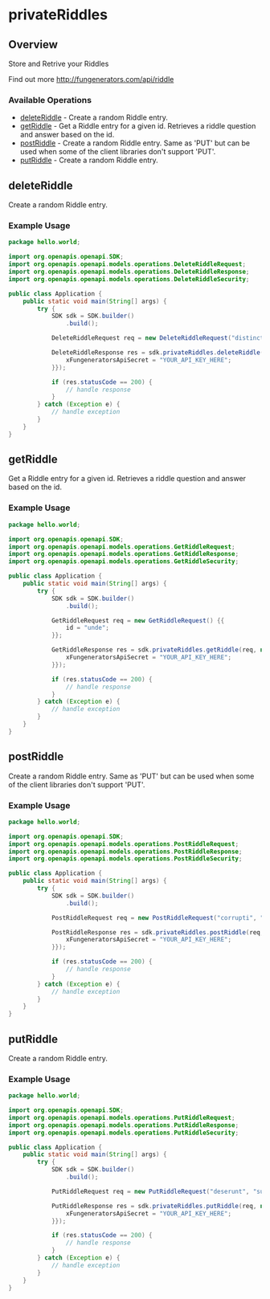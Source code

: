 # privateRiddles

## Overview

Store and Retrive your Riddles

Find out more
<http://fungenerators.com/api/riddle>
### Available Operations

* [deleteRiddle](#deleteriddle) - Create a random Riddle entry.
* [getRiddle](#getriddle) - Get a Riddle entry for a given id. Retrieves a riddle question and answer based on the id.
* [postRiddle](#postriddle) - Create a random Riddle entry. Same as 'PUT' but can be used when some of the client libraries don't support 'PUT'.
* [putRiddle](#putriddle) - Create a random Riddle entry.

## deleteRiddle

Create a random Riddle entry.

### Example Usage

```java
package hello.world;

import org.openapis.openapi.SDK;
import org.openapis.openapi.models.operations.DeleteRiddleRequest;
import org.openapis.openapi.models.operations.DeleteRiddleResponse;
import org.openapis.openapi.models.operations.DeleteRiddleSecurity;

public class Application {
    public static void main(String[] args) {
        try {
            SDK sdk = SDK.builder()
                .build();

            DeleteRiddleRequest req = new DeleteRiddleRequest("distinctio");            

            DeleteRiddleResponse res = sdk.privateRiddles.deleteRiddle(req, new DeleteRiddleSecurity("quibusdam") {{
                xFungeneratorsApiSecret = "YOUR_API_KEY_HERE";
            }});

            if (res.statusCode == 200) {
                // handle response
            }
        } catch (Exception e) {
            // handle exception
        }
    }
}
```

## getRiddle

Get a Riddle entry for a given id. Retrieves a riddle question and answer based on the id.

### Example Usage

```java
package hello.world;

import org.openapis.openapi.SDK;
import org.openapis.openapi.models.operations.GetRiddleRequest;
import org.openapis.openapi.models.operations.GetRiddleResponse;
import org.openapis.openapi.models.operations.GetRiddleSecurity;

public class Application {
    public static void main(String[] args) {
        try {
            SDK sdk = SDK.builder()
                .build();

            GetRiddleRequest req = new GetRiddleRequest() {{
                id = "unde";
            }};            

            GetRiddleResponse res = sdk.privateRiddles.getRiddle(req, new GetRiddleSecurity("nulla") {{
                xFungeneratorsApiSecret = "YOUR_API_KEY_HERE";
            }});

            if (res.statusCode == 200) {
                // handle response
            }
        } catch (Exception e) {
            // handle exception
        }
    }
}
```

## postRiddle

Create a random Riddle entry. Same as 'PUT' but can be used when some of the client libraries don't support 'PUT'.

### Example Usage

```java
package hello.world;

import org.openapis.openapi.SDK;
import org.openapis.openapi.models.operations.PostRiddleRequest;
import org.openapis.openapi.models.operations.PostRiddleResponse;
import org.openapis.openapi.models.operations.PostRiddleSecurity;

public class Application {
    public static void main(String[] args) {
        try {
            SDK sdk = SDK.builder()
                .build();

            PostRiddleRequest req = new PostRiddleRequest("corrupti", "illum", "vel");            

            PostRiddleResponse res = sdk.privateRiddles.postRiddle(req, new PostRiddleSecurity("error") {{
                xFungeneratorsApiSecret = "YOUR_API_KEY_HERE";
            }});

            if (res.statusCode == 200) {
                // handle response
            }
        } catch (Exception e) {
            // handle exception
        }
    }
}
```

## putRiddle

Create a random Riddle entry.

### Example Usage

```java
package hello.world;

import org.openapis.openapi.SDK;
import org.openapis.openapi.models.operations.PutRiddleRequest;
import org.openapis.openapi.models.operations.PutRiddleResponse;
import org.openapis.openapi.models.operations.PutRiddleSecurity;

public class Application {
    public static void main(String[] args) {
        try {
            SDK sdk = SDK.builder()
                .build();

            PutRiddleRequest req = new PutRiddleRequest("deserunt", "suscipit", "iure");            

            PutRiddleResponse res = sdk.privateRiddles.putRiddle(req, new PutRiddleSecurity("magnam") {{
                xFungeneratorsApiSecret = "YOUR_API_KEY_HERE";
            }});

            if (res.statusCode == 200) {
                // handle response
            }
        } catch (Exception e) {
            // handle exception
        }
    }
}
```
